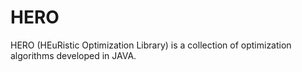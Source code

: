 # HERO

HERO (HEuRistic Optimization Library) is a collection of optimization algorithms developed in JAVA.
